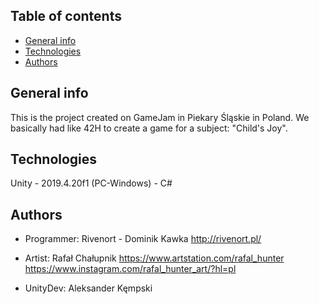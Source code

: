 ## Table of contents
* [General info](#general-info)
* [Technologies](#technologies)
* [Authors](#authors)

## General info
This is the project created on GameJam in Piekary Śląskie in Poland.
We basically had like 42H to create a game for a subject: "Child's Joy".

	
## Technologies
Unity - 2019.4.20f1 (PC-Windows) - C#
	
## Authors
* Programmer: Rivenort - Dominik Kawka 
	http://rivenort.pl/
	
* Artist: Rafał Chałupnik
	https://www.artstation.com/rafal_hunter
	https://www.instagram.com/rafal_hunter_art/?hl=pl

* UnityDev: Aleksander Kęmpski